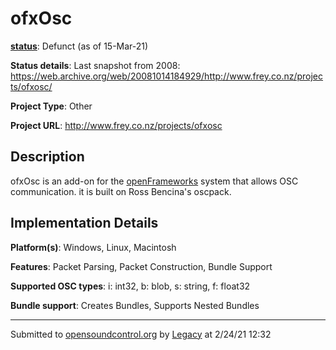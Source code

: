 # ofxOsc

**[status](../implementation-status.html)**: Defunct (as of 15-Mar-21)

**Status details**: 
Last snapshot from 2008: https://web.archive.org/web/20081014184929/http://www.frey.co.nz/projects/ofxosc/

**Project Type**: Other

**Project URL**: <http://www.frey.co.nz/projects/ofxosc>

## Description

ofxOsc is an add-on for the [openFrameworks](http://openframeworks.cc/) system that allows OSC communication. it is built on Ross Bencina's oscpack.

## Implementation Details

**Platform(s)**: Windows, Linux, Macintosh

**Features**: Packet Parsing, Packet Construction, Bundle Support

**Supported OSC types**: i: int32, b: blob, s: string, f: float32

**Bundle support**: Creates Bundles, Supports Nested Bundles

---
Submitted to [opensoundcontrol.org](https://opensoundcontrol.org) by [Legacy](legacy-site.html) at 2/24/21 12:32
